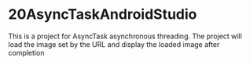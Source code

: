 # 20AsyncTaskAndroidStudio
 This is a project for AsyncTask asynchronous threading. The project will load the image set by the URL and display the loaded image after completion
 
 
